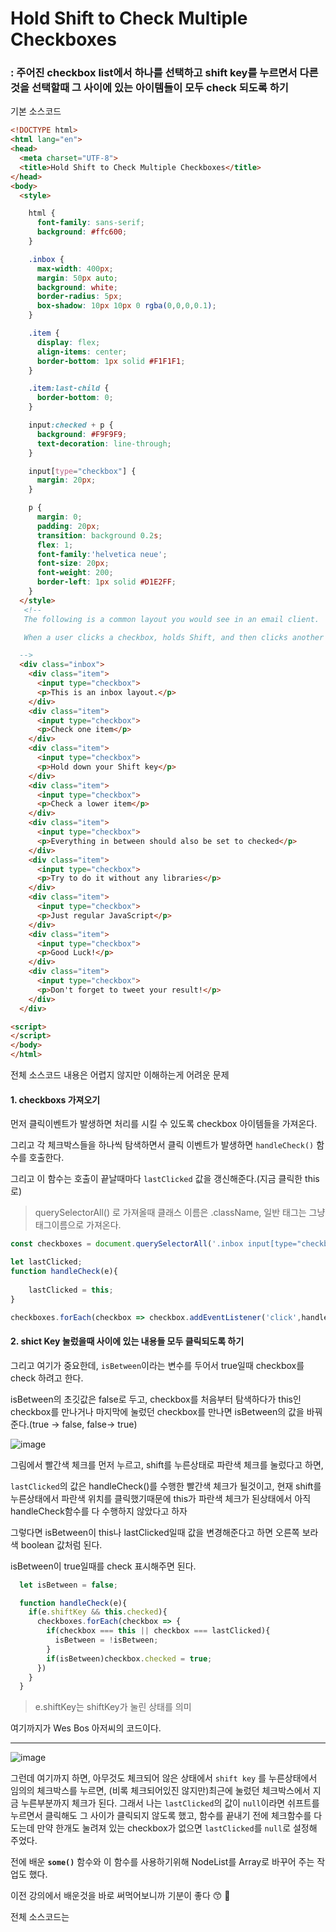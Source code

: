 # Hold Shift to Check Multiple Checkboxes

### : 주어진 checkbox list에서 하나를 선택하고 shift key를 누르면서 다른 것을 선택할때 그 사이에 있는 아이템들이 모두 check 되도록 하기

기본 소스코드

```html
<!DOCTYPE html>
<html lang="en">
<head>
  <meta charset="UTF-8">
  <title>Hold Shift to Check Multiple Checkboxes</title>
</head>
<body>
  <style>

    html {
      font-family: sans-serif;
      background: #ffc600;
    }

    .inbox {
      max-width: 400px;
      margin: 50px auto;
      background: white;
      border-radius: 5px;
      box-shadow: 10px 10px 0 rgba(0,0,0,0.1);
    }

    .item {
      display: flex;
      align-items: center;
      border-bottom: 1px solid #F1F1F1;
    }

    .item:last-child {
      border-bottom: 0;
    }

    input:checked + p {
      background: #F9F9F9;
      text-decoration: line-through;
    }

    input[type="checkbox"] {
      margin: 20px;
    }

    p {
      margin: 0;
      padding: 20px;
      transition: background 0.2s;
      flex: 1;
      font-family:'helvetica neue';
      font-size: 20px;
      font-weight: 200;
      border-left: 1px solid #D1E2FF;
    }
  </style>
   <!--
   The following is a common layout you would see in an email client.

   When a user clicks a checkbox, holds Shift, and then clicks another checkbox a few rows down, all the checkboxes inbetween those two checkboxes should be checked.

  -->
  <div class="inbox">
    <div class="item">
      <input type="checkbox">
      <p>This is an inbox layout.</p>
    </div>
    <div class="item">
      <input type="checkbox">
      <p>Check one item</p>
    </div>
    <div class="item">
      <input type="checkbox">
      <p>Hold down your Shift key</p>
    </div>
    <div class="item">
      <input type="checkbox">
      <p>Check a lower item</p>
    </div>
    <div class="item">
      <input type="checkbox">
      <p>Everything in between should also be set to checked</p>
    </div>
    <div class="item">
      <input type="checkbox">
      <p>Try to do it without any libraries</p>
    </div>
    <div class="item">
      <input type="checkbox">
      <p>Just regular JavaScript</p>
    </div>
    <div class="item">
      <input type="checkbox">
      <p>Good Luck!</p>
    </div>
    <div class="item">
      <input type="checkbox">
      <p>Don't forget to tweet your result!</p>
    </div>
  </div>

<script>
</script>
</body>
</html>

```



전체 소스코드 내용은 어렵지 않지만 이해하는게 어려운 문제



#### 1. checkboxs 가져오기

먼저 클릭이벤트가 발생하면 처리를 시킬 수 있도록 checkbox 아이템들을 가져온다.

그리고 각 체크박스들을 하나씩 탐색하면서 클릭 이벤트가 발생하면 `handleCheck()` 함수를 호출한다.

그리고 이 함수는 호출이 끝날때마다 `lastClicked` 값을 갱신해준다.(지금 클릭한 this로)

>  querySelectorAll() 로 가져올때 클래스 이름은 .className, 일반 태그는 그냥 태그이름으로 가져온다.

```javascript
const checkboxes = document.querySelectorAll('.inbox input[type="checkbox"]');

let lastClicked;
function handleCheck(e){
    
	lastClicked = this;    
}

checkboxes.forEach(checkbox => checkbox.addEventListener('click',handleCheck);
```



#### 2. shict Key 눌렀을때 사이에 있는 내용들 모두 클릭되도록 하기

그리고 여기가 중요한데, `isBetween`이라는 변수를 두어서 true일때 checkbox를 check 하려고 한다.

isBetween의 초깃값은 false로 두고, checkbox를 처음부터 탐색하다가 this인 checkbox를 만나거나 마지막에 눌렀던 checkbox를 만나면 isBetween의 값을 바꿔준다.(true -> false, false-> true)

![image](https://user-images.githubusercontent.com/30755941/77856463-5a788300-7232-11ea-926a-a76d4dcc5018.png)

그림에서 빨간색 체크를 먼저 누르고, shift를 누른상태로 파란색 체크를 눌렀다고 하면,

`lastClicked`의 값은 handleCheck()를 수행한 빨간색 체크가 될것이고, 현재 shift를 누른상태에서 파란색 위치를 클릭했기때문에 this가 파란색 체크가 된상태에서 아직 handleCheck함수를 다 수행하지 않았다고 하자

그렇다면 isBetween이 this나 lastClicked일때 값을 변경해준다고 하면 오른쪽 보라색 boolean 값처럼 된다.

isBetween이 true일때를 check 표시해주면 된다.

```javascript
  let isBetween = false;

  function handleCheck(e){ 
    if(e.shiftKey && this.checked){
      checkboxes.forEach(checkbox => {
        if(checkbox === this || checkbox === lastClicked){
          isBetween = !isBetween;
        }
        if(isBetween)checkbox.checked = true;
      })
    }
  }
```

> e.shiftKey는 shiftKey가 눌린 상태를 의미



여기까지가 Wes Bos 아저씨의 코드이다.



___

![image](https://user-images.githubusercontent.com/30755941/77856633-6dd81e00-7233-11ea-8a1d-bf3b6e091752.png)



그런데 여기까지 하면, 아무것도 체크되어 않은 상태에서 `shift key` 를 누른상태에서 임의의 체크박스를 누르면, (비록 체크되어있진 않지만)최근에 눌렀던 체크박스에서 지금 누른부분까지 체크가 된다. 그래서 나는 `lastClicked`의 값이 `null`이라면 쉬프트를 누르면서 클릭해도 그 사이가 클릭되지 않도록 했고, 함수를 끝내기 전에 체크함수를 다 도는데 만약 한개도 눌려져 있는 checkbox가 없으면 `lastClicked`를 `null`로 설정해 주었다.

전에 배운 __`some()`__ 함수와 이 함수를 사용하기위해 NodeList를 Array로 바꾸어 주는 작업도 했다.

이전 강의에서 배운것을 바로 써먹어보니까 기분이 좋다  :kissing_smiling_eyes: :sparkling_heart:





전체 소스코드는 []()